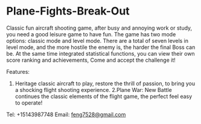 # Plane-Fights-Break-Out
Classic fun aircraft shooting game, after busy and annoying work or study, you need a good leisure game to have fun. The game has two mode options: classic mode and level mode. There are a total of seven levels in level mode, and the more hostile the enemy is, the harder the final Boss can be. At the same time integrated statistical functions, you can view their own score ranking and achievements, Come and accept the challenge it!

Features:
1. Heritage classic aircraft to play, restore the thrill of passion, to bring you a shocking flight shooting experience.
2.Plane War: New Battle continues the classic elements of the flight game, the perfect feel easy to operate!

Tel: +15143987748
Email: feng7528@gmail.com
